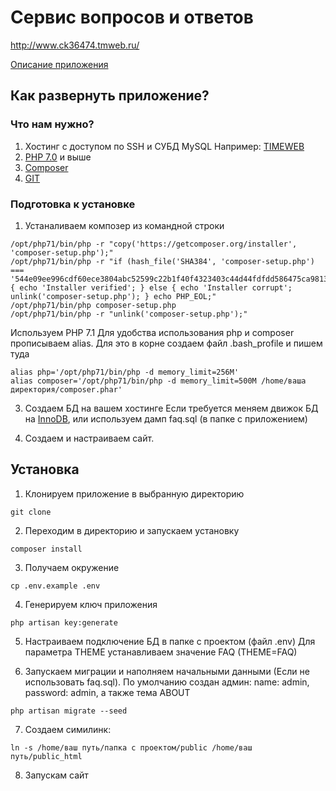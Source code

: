 # Сервис вопросов и ответов

http://www.ck36474.tmweb.ru/

[Описание приложения](https://docs.google.com/document/d/1eU0l8pTWUlheK5jX9dCd9WcrHYp-vL-gG-0NCNOZr9s/edit?usp=sharing)

## Как развернуть приложение?

### Что нам нужно?
1. Хостинг с доступом по SSH и СУБД MySQL Например: [TIMEWEB](http://timeweb.com)
2. [PHP 7.0](http://php.net/) и выше
3. [Composer](https://getcomposer.org/)
4. [GIT](http://timeweb.com)

### Подготовка к установке  

1. Устаналиваем композер из командной строки

```
/opt/php71/bin/php -r "copy('https://getcomposer.org/installer', 'composer-setup.php');"
/opt/php71/bin/php -r "if (hash_file('SHA384', 'composer-setup.php') === '544e09ee996cdf60ece3804abc52599c22b1f40f4323403c44d44fdfdd586475ca9813a858088ffbc1f233e9b180f061') { echo 'Installer verified'; } else { echo 'Installer corrupt'; unlink('composer-setup.php'); } echo PHP_EOL;"
/opt/php71/bin/php composer-setup.php
/opt/php71/bin/php -r "unlink('composer-setup.php');"
```

Используем PHP 7.1 Для удобства  использования php и composer прописываем alias. Для это в корне создаем файл .bash_profile и пишем туда

```
alias php='/opt/php71/bin/php -d memory_limit=256M'
alias composer='/opt/php71/bin/php -d memory_limit=500M /home/ваша директория/composer.phar'
```

3. Создаем БД на вашем хостинге
   Если требуется меняем движок БД на [InnoDB](https://dev.mysql.com/doc/refman/8.0/en/storage-engine-setting.html), или используем дамп faq.sql (в папке с приложением)

4. Создаем и настраиваем сайт.

## Установка

1. Клонируем приложение в выбранную директорию

```
git clone
```

2. Переходим в директорию и запускаем установку

```
composer install
```

3. Получаем окружение

```
cp .env.example .env
```

4. Генерируем ключ приложения

```
php artisan key:generate
```

5. Настраиваем подключение БД в папке с проектом (файл .env)
Для параметра THEME устанавливаем значение FAQ (THEME=FAQ)

6. Запускаем миграции и наполняем начальными данными (Если не использовать faq.sql).
По умолчанию создан админ: name: admin, password: admin,  а также тема ABOUT
```
php artisan migrate --seed
```
7. Создаем симилинк:

```
ln -s /home/ваш путь/папка с проектом/public /home/ваш путь/public_html
```

8. Запускам сайт

